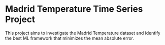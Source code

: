 # Madrid Temperature Time Series Project 

This project aims to investigate the Madrid Temperature dataset and identify the best ML framework that minimizes the mean absolute error. 
